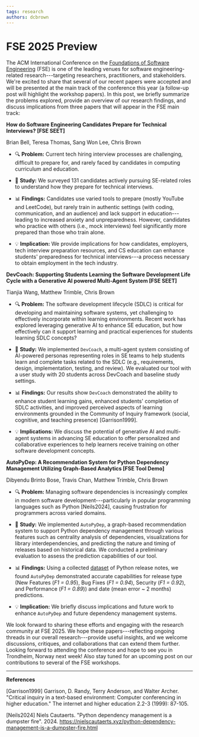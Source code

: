 ```yaml
---
tags: research
authors: dcbrown
---
```

# FSE 2025 Preview

The ACM International Conference on the [Foundations of Software Engineering](https://conf.researchr.org/home/fse-2025) (FSE) is one of the leading  venues for software engineering-related research---targeting researchers, practitioners, and stakeholders. We're excited to share that several of our recent papers were accepted and will be presented at the main track of the conference this year (a follow-up post will highlight the workshop papers). In this post, we briefly summarize the problems explored, provide an overview of our research findings, and discuss implications from three papers that will appear in the FSE main track:

**How do Software Engineering Candidates Prepare for Technical Interviews? [FSE SEET]**

Brian Bell, Teresa Thomas, Sang Won Lee, Chris Brown

* :mag: **Problem:** Current tech hiring interview processes are challenging, difficult to prepare for, and rarely faced by candidates in computing curriculum and education.


* :test_tube: **Study:** We surveyed 131 candidates actively pursuing SE-related roles to understand how they prepare for technical interviews.

* :bar_chart: **Findings:** Candidates use varied tools to prepare (mostly YouTube and LeetCode), but rarely train in authentic settings (with coding, communication, and an audience) and lack support in education---leading to increased anxiety and unpreparedness. However, candidates who practice with others (i.e., mock interviews) feel significantly more prepared than those who train alone.

* :bulb: **Implication:** We provide implications for how candidates, employers, tech interview preparation resources, and CS education can enhance students' preparedness for technical interviews---a process necessary to obtain employment in the tech industry.

**DevCoach: Supporting Students Learning the Software Development Life Cycle with a Generative AI powered Multi-Agent System [FSE SEET]**

Tianjia Wang, Matthew Trimble, Chris Brown

* :mag: **Problem:** The software development lifecycle (SDLC) is critical for developing and maintaining software systems, yet challenging to effectively incorporate within learning environments. Recent work has explored leveraging generative AI to enhance SE education, but how effectively can it support learning and practical experiences for students learning SDLC concepts?

* :test_tube: **Study:** We implemented `DevCoach`, a multi-agent system consisting of AI-powered personas representing roles in SE teams to help students learn and complete tasks related to the SDLC (e.g., requirements, design, implementation, testing, and review). We evaluated our tool with a user study with 20 students across DevCoach and baseline study settings.

* :bar_chart: **Findings:** Our results show `DevCoach` demonstrated the ability to enhance student learning gains, enhanced students' completion of SDLC activities, and improved perceived aspects of learning environments grounded in the Community of Inquiry framework (social, cognitive, and teaching presence) [Garrison1999].

* :bulb: **Implications:** We discuss the potential of generative AI and multi-agent systems in advancing SE education to offer personalized and collaborative experiences to help learners receive training on other software development concepts.

**AutoPyDep: A Recommendation System for Python Dependency Management Utilizing Graph-Based Analytics [FSE Tool Demo]**

Dibyendu Brinto Bose, Travis Chan, Matthew Trimble, Chris Brown

* :mag: **Problem:** Managing software dependencies is increasingly complex in modern software development---particularly in popular programming languages such as Python [Neils2024], causing frustration for programmers across varied domains.

* :test_tube: **Study:** We implemented `AutoPyDep`, a graph-based recommendation system to support Python dependency management through various features such as centrality analysis of dependencies, visualizations for library interdependencies, and predicting the nature and timing of releases based on historical data. We conducted a preliminary evaluation to assess the prediction capabilities of our tool.

* :bar_chart: **Findings:** Using a collected [dataset](https://anonymous.4open.science/r/Graph_Analysis-9D03/) of Python release notes, we found `AutoPyDep` demonstrated accurate capabilities for release type (New Features (_F1 = 0.95_), Bug Fixes (_F1 = 0.94_), Security (_F1 = 0.92_), and Performance (_F1 = 0.89_)) and date (mean error ~ 2 months) predictions.

* :bulb: **Implication:** We briefly discuss implications and future work to enhance `AutoPyDep` and future dependency management systems.


We look forward to sharing these efforts and engaging with the research community at FSE 2025. We hope these papers---reflecting ongoing threads in our overall research---provide useful insights, and we welcome discussions, critiques, and collaborations that can extend them further. Looking forward to attending the conference and hope to see you in Trondheim, Norway next week! Also stay tuned for an upcoming post on our contributions to several of the FSE workshops. 

---
**References**
>>>
[Garrison1999] Garrison, D. Randy, Terry Anderson, and Walter Archer. "Critical inquiry in a text-based environment: Computer conferencing in higher education." The internet and higher education 2.2-3 (1999): 87-105.

[Neils2024] Niels Cautaerts. "Python dependency management is a dumpster fire". 2024. https://nielscautaerts.xyz/python-dependency-management-is-a-dumpster-fire.html